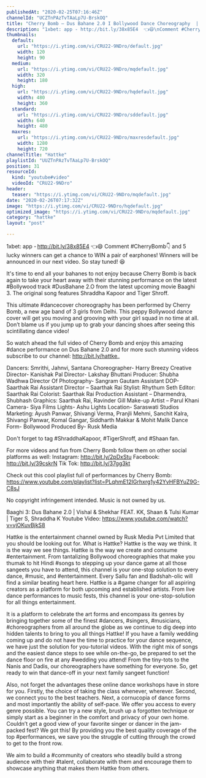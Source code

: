 ```yaml
---
publishedAt: "2020-02-25T07:16:46Z"
channelId: "UCZTnPAzTvTAaLp7U-BrskOQ"
title: "Cherry Bomb – Dus Bahane 2.0 I Bollywood Dance Choreography  | Hattke"
description: "1xbet: app - http://bit.ly/38x85E4  👈😄\nComment #CherryBomb👇 and 5 lucky winners can get a chance to WIN a pair of earphones! \nWinners will be announced in our next video. So stay tuned! 😆\n\nIt's time to end all your bahanes to not enjoy because Cherry Bomb is back again to take your heart away with their stunning performance on the latest #Bollywood track #DusBahane 2.O from the latest upcoming movie Baaghi 3.  The original song features Shraddha Kapoor and Tiger Shroff. \n\nThis ultimate #dancecover choreography has been performed by Cherry Bomb, a new age band of 3 girls from Delhi. This peppy Bollywood dance cover will get you moving and grooving with your girl squad in no time at all. Don’t blame us if you jump up to grab your dancing shoes after seeing this scintillating dance video!\n\nSo watch ahead the full video of Cherry Bomb and enjoy this amazing #dance performance on Dus Bahane 2.0 and for more such stunning videos subscribe to our channel: http://bit.ly/hattke_\n\nDancers: Smrithi, Jahnvi, Santana \nChoreographer- Harry Breezy\nCreative Director- Kanishak Pal \nDirector- Lakshay Bhuttani \nProducer: Shubha Wadhwa\n Director Of Photography- Sangram Gautam\n Assistant DOP- Saarthak Rai\nAssistant Director – Saarthak Rai\nStylist: Rhythum Seth\n Editor: Saarthak Rai \nColorist: Saarthak Rai \nProduction Assistant – Dharmendra, Shubhash \nGraphics: Saarthak Rai, Ravinder Gill \nMake-up Artist – Parul Khani\nCamera- Siya Films\n Lights- Ashu Lights\n Location- Saraswati Studios\n Marketing: Ayush Panwar, Shivangi Verma, Pranjli Mehmi, Sanchit Kalra, Shivangi Panwar, Komal Gangar, Siddharth Makkar & Mohit Malik\n Dance Form- Bollywood \nProduced By- Rusk Media\n\nDon't forget to tag #ShraddhaKapoor, #TigerShroff, and #Shaan fan.\n\nFor more videos and fun from Cherry Bomb follow them on other social platforms as well:\nInstagram: http://bit.ly/2pDxStu\nFacebook: http://bit.ly/39cskrN\nTik Tok: http://bit.ly/37gg3kt\n\nCheck out this cool playlist full of performances by Cherry Bomb: https://www.youtube.com/playlist?list=PLqhmE12IGrhxrg1y42YvHFBYuZ9G-C8sJ\n\nNo copyright infringement intended. Music is not owned by us. \n\nBaaghi 3: Dus Bahane 2.0 | Vishal & Shekhar FEAT. KK, Shaan & Tulsi Kumar | Tiger S, Shraddha K\nYoutube Video: https://www.youtube.com/watch?v=vjOKuvBjkS8\n\nHattke is the entertainment channel owned by Rusk Media Pvt Limited that you should be looking out for. What is Hattke? Hattke is the way we think. It is the way we see things. Hattke is the way we create and consume #entertainment. From tantalizing Bollywood choreographies that make you thumak to hit Hindi #songs to stepping up your dance game at all those sangeets you have to attend, this channel is your one-stop solution to every dance, #music, and #entertainment. Every Sallu fan and Badshah-olic will find a similar beating heart here. Hattke is a #game changer for all aspiring creators as a platform for both upcoming and established artists. From live dance performances to music fests, this channel is your one-stop-solution for all things entertainment.\n\nIt is a platform to celebrate the art forms and encompass its genres by bringing together some of the finest #dancers, #singers, #musicians, #choreographers from all around the globe as we continue to dig deep into hidden talents to bring to you all things Hattke! If you have a family wedding coming up and do not have the time to practice for your dance sequence, we have just the solution for you-tutorial videos. With the right mix of songs and the easiest dance steps to see while on-the-go, be prepared to set the dance floor on fire at any #wedding you attend! From the tiny-tots to the Nanis and Dadis, our choreographers have something for everyone. So, get ready to win that dance-off in your next family sangeet function!\n\nAlso, not forget the advantages these online dance workshops have in store for you. Firstly, the choice of taking the class whenever, wherever. Second, we connect you to the best teachers. Next, a cornucopia of dance forms and most importantly the ability of self-pace. We offer you access to every genre possible. You can try a new style, brush up a forgotten technique or simply start as a beginner in the comfort and privacy of your own home. Couldn’t get a good view of your favorite singer or dancer in the jam-packed fest? We got this! By providing you the best quality coverage of the top #performances, we save you the struggle of cutting through the crowd to get to the front row.\n\nWe aim to build a #community of creators who steadily build a strong audience with their #talent, collaborate with them and encourage them to showcase anything that makes them Hattke from others."
thumbnails:
  default:
    url: "https://i.ytimg.com/vi/CRU22-9NDro/default.jpg"
    width: 120
    height: 90
  medium:
    url: "https://i.ytimg.com/vi/CRU22-9NDro/mqdefault.jpg"
    width: 320
    height: 180
  high:
    url: "https://i.ytimg.com/vi/CRU22-9NDro/hqdefault.jpg"
    width: 480
    height: 360
  standard:
    url: "https://i.ytimg.com/vi/CRU22-9NDro/sddefault.jpg"
    width: 640
    height: 480
  maxres:
    url: "https://i.ytimg.com/vi/CRU22-9NDro/maxresdefault.jpg"
    width: 1280
    height: 720
channelTitle: "Hattke"
playlistId: "UUZTnPAzTvTAaLp7U-BrskOQ"
position: 31
resourceId:
  kind: "youtube#video"
  videoId: "CRU22-9NDro"
header:
  teaser: "https://i.ytimg.com/vi/CRU22-9NDro/mqdefault.jpg"
date: "2020-02-26T07:17:32Z"
image: "https://i.ytimg.com/vi/CRU22-9NDro/hqdefault.jpg"
optimized_image: "https://i.ytimg.com/vi/CRU22-9NDro/mqdefault.jpg"
category: "hattke"
layout: "post"

---
```

1xbet: app - http://bit.ly/38x85E4  👈😄
Comment #CherryBomb👇 and 5 lucky winners can get a chance to WIN a pair of earphones! 
Winners will be announced in our next video. So stay tuned! 😆

It's time to end all your bahanes to not enjoy because Cherry Bomb is back again to take your heart away with their stunning performance on the latest #Bollywood track #DusBahane 2.O from the latest upcoming movie Baaghi 3.  The original song features Shraddha Kapoor and Tiger Shroff. 

This ultimate #dancecover choreography has been performed by Cherry Bomb, a new age band of 3 girls from Delhi. This peppy Bollywood dance cover will get you moving and grooving with your girl squad in no time at all. Don’t blame us if you jump up to grab your dancing shoes after seeing this scintillating dance video!

So watch ahead the full video of Cherry Bomb and enjoy this amazing #dance performance on Dus Bahane 2.0 and for more such stunning videos subscribe to our channel: http://bit.ly/hattke_

Dancers: Smrithi, Jahnvi, Santana 
Choreographer- Harry Breezy
Creative Director- Kanishak Pal 
Director- Lakshay Bhuttani 
Producer: Shubha Wadhwa
 Director Of Photography- Sangram Gautam
 Assistant DOP- Saarthak Rai
Assistant Director – Saarthak Rai
Stylist: Rhythum Seth
 Editor: Saarthak Rai 
Colorist: Saarthak Rai 
Production Assistant – Dharmendra, Shubhash 
Graphics: Saarthak Rai, Ravinder Gill 
Make-up Artist – Parul Khani
Camera- Siya Films
 Lights- Ashu Lights
 Location- Saraswati Studios
 Marketing: Ayush Panwar, Shivangi Verma, Pranjli Mehmi, Sanchit Kalra, Shivangi Panwar, Komal Gangar, Siddharth Makkar & Mohit Malik
 Dance Form- Bollywood 
Produced By- Rusk Media

Don't forget to tag #ShraddhaKapoor, #TigerShroff, and #Shaan fan.

For more videos and fun from Cherry Bomb follow them on other social platforms as well:
Instagram: http://bit.ly/2pDxStu
Facebook: http://bit.ly/39cskrN
Tik Tok: http://bit.ly/37gg3kt

Check out this cool playlist full of performances by Cherry Bomb: https://www.youtube.com/playlist?list=PLqhmE12IGrhxrg1y42YvHFBYuZ9G-C8sJ

No copyright infringement intended. Music is not owned by us. 

Baaghi 3: Dus Bahane 2.0 | Vishal & Shekhar FEAT. KK, Shaan & Tulsi Kumar | Tiger S, Shraddha K
Youtube Video: https://www.youtube.com/watch?v=vjOKuvBjkS8

Hattke is the entertainment channel owned by Rusk Media Pvt Limited that you should be looking out for. What is Hattke? Hattke is the way we think. It is the way we see things. Hattke is the way we create and consume #entertainment. From tantalizing Bollywood choreographies that make you thumak to hit Hindi #songs to stepping up your dance game at all those sangeets you have to attend, this channel is your one-stop solution to every dance, #music, and #entertainment. Every Sallu fan and Badshah-olic will find a similar beating heart here. Hattke is a #game changer for all aspiring creators as a platform for both upcoming and established artists. From live dance performances to music fests, this channel is your one-stop-solution for all things entertainment.

It is a platform to celebrate the art forms and encompass its genres by bringing together some of the finest #dancers, #singers, #musicians, #choreographers from all around the globe as we continue to dig deep into hidden talents to bring to you all things Hattke! If you have a family wedding coming up and do not have the time to practice for your dance sequence, we have just the solution for you-tutorial videos. With the right mix of songs and the easiest dance steps to see while on-the-go, be prepared to set the dance floor on fire at any #wedding you attend! From the tiny-tots to the Nanis and Dadis, our choreographers have something for everyone. So, get ready to win that dance-off in your next family sangeet function!

Also, not forget the advantages these online dance workshops have in store for you. Firstly, the choice of taking the class whenever, wherever. Second, we connect you to the best teachers. Next, a cornucopia of dance forms and most importantly the ability of self-pace. We offer you access to every genre possible. You can try a new style, brush up a forgotten technique or simply start as a beginner in the comfort and privacy of your own home. Couldn’t get a good view of your favorite singer or dancer in the jam-packed fest? We got this! By providing you the best quality coverage of the top #performances, we save you the struggle of cutting through the crowd to get to the front row.

We aim to build a #community of creators who steadily build a strong audience with their #talent, collaborate with them and encourage them to showcase anything that makes them Hattke from others.